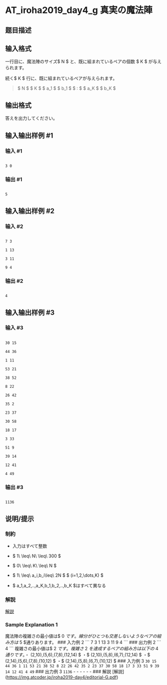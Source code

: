 # AT_iroha2019_day4_g 真実の魔法陣

## 题目描述

[problemUrl]: https://atcoder.jp/contests/iroha2019-day4/tasks/iroha2019_day4_g

## 输入格式

一行目に、魔法陣のサイズ$ N $ と、既に組まれているペアの個数 $ K $ が与えられます。   
 続く$ K $ 行に、既に組まれているペアが与えられます。

> $ N $ $ K $ $ a_1 $ $ b_1 $ $ : $ $ a_K $ $ b_K $

## 输出格式

答えを出力してください。

## 输入输出样例 #1

### 输入 #1

```
3 0
```

### 输出 #1

```
5
```

## 输入输出样例 #2

### 输入 #2

```
7 3
1 13
3 11
9 4
```

### 输出 #2

```
4
```

## 输入输出样例 #3

### 输入 #3

```
30 15
44 36
1 11
53 21
38 52
8 22
26 42
35 2
23 37
30 58
18 17
3 33
51 9
39 14
12 41
4 49
```

### 输出 #3

```
1136
```

## 说明/提示

### 制約

- 入力はすべて整数
- $ 1\ \leq\ N\ \leq\ 300 $
- $ 0\ \leq\ K\ \leq\ N $
- $ 1\ \leq\ a_i,b_i\leq\ 2N $ $ (i=1,2,\dots,K) $
- $ a_1,a_2,..,a_K,b_1,b_2,..,b_K $はすべて異なる

### 解説

 [解説](https://img.atcoder.jp/iroha2019-day4/editorial-G.pdf)

### Sample Explanation 1

魔法陣の複雑さの最小値は$ 0 $です。 線分がひとつも交差しないようなペアの組み方は$ 5 $通りあります。 ### 入力例 2 ``` 7 3 1 13 3 11 9 4 ``` ### 出力例 2 ``` 4 ``` 複雑さの最小値は$ 2 $です。 複雑さ$ 2 $を達成するペアの組み方は以下の$ 4 $通りです。 ・$ (2,10),(5,6),(7,8),(12,14) $ ・$ (2,10),(5,8),(6,7),(12,14) $ ・$ (2,14),(5,6),(7,8),(10,12) $ ・$ (2,14),(5,8),(6,7),(10,12) $ ### 入力例 3 ``` 30 15 44 36 1 11 53 21 38 52 8 22 26 42 35 2 23 37 30 58 18 17 3 33 51 9 39 14 12 41 4 49 ``` ### 出力例 3 ``` 1136 ``` - - - - - - ### 解説 \[解説\](https://img.atcoder.jp/iroha2019-day4/editorial-G.pdf)